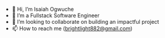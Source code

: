 - 👋 Hi, I’m Isaiah Ogwuche
- 👀 I’m a Fullstack Software Engineer
- 💞️ I’m looking to collaborate on building an impactful project
- 📫 How to reach me (brightlight882@gmail.com)

<!---
Isaiah38/Isaiah38 is a ✨ special ✨ repository because its `README.md` (this file) appears on your GitHub profile.
You can click the Preview link to take a look at your changes.
--->
